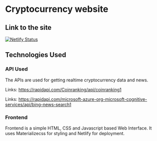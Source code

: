 
# Cryptocurrency website 

## Link to the site

[![Netlify Status](https://api.netlify.com/api/v1/badges/3e0ee1ed-a4ce-432e-84b3-c83aeab96c69/deploy-status)]([https://cryptoanalysissite.netlify.app])

## Technologies Used

### API Used

The APIs are used for getting realtime cryptocurrency data and news.

Links: https://rapidapi.com/Coinranking/api/coinranking1

Links: https://rapidapi.com/microsoft-azure-org-microsoft-cognitive-services/api/bing-news-search1

### Frontend

Frontend is a simple HTML, CSS and Javascript based Web Interface. It uses Materializecss for styling and Netlify for deployment.
